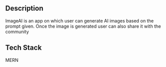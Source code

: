 <h2>Description</h2>
<p>ImageAI is an app on which user can generate AI images based on the prompt given. Once the image is generated user can also share it with the community</p>

<h2>Tech Stack</h2>
<p>MERN</p>

